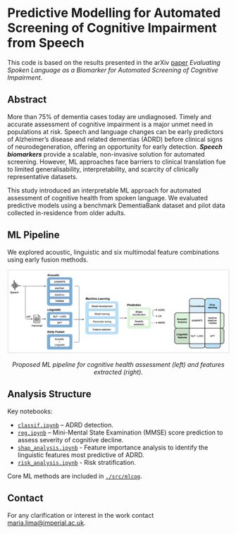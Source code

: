 # Predictive Modelling for Automated Screening of Cognitive Impairment from Speech

This code is based on the results presented in the arXiv [paper](https://arxiv.org/abs/2501.18731) _Evaluating Spoken Language as a Biomarker for Automated Screening of Cognitive Impairment_. 

## Abstract

More than 75% of dementia cases today are undiagnosed.
Timely and accurate assessment of cognitive impairment is a major unmet need in populations at risk. 
Speech and language changes can be early predictors of Alzheimer’s disease and related dementias (ADRD) before clinical signs of neurodegeneration, offering an opportunity for early detection. 
_**Speech biomarkers**_ provide a scalable, non-invasive solution for automated screening. 
However, ML approaches face barriers to clinical translation fue to limited generalisability, interpretability, and scarcity of clinically representative datasets.

This study introduced an interpretable ML approach for automated assessment of cognitive health from spoken language. 
We evaluated predictive models using a benchmark DementiaBank dataset and pilot data collected in-residence from older adults. 

## ML Pipeline

We explored acoustic, linguistic and six multimodal feature combinations using early fusion methods. 

<div align="center">
  <img src="./images/pipeline.png" alt="pipeline" width="930"/>
  <p><em>Proposed ML pipeline for cognitive health assessment (left) and features extracted (right).</em></p>
</div>

## Analysis Structure

Key notebooks:
- [`classif.ipynb`](./notebooks/classif.ipynb) – ADRD detection.
- [`reg.ipynb`](./notebooks/reg.ipynb) – Mini-Mental State Examination (MMSE) score prediction to assess severity of cognitive decline.
- [`shap_analysis.ipynb`](./notebooks/shap_analysis.ipynb) - Feature importance analysis to identify the linguistic features most predictive of ADRD.
- [`risk_analysis.ipynb`](./notebooks/risk_analysis.ipynb) - Risk stratification. 

Core ML methods are included in [`./src/mlcog`](./src/mlcog).

## Contact

For any clarification or interest in the work contact maria.lima@imperial.ac.uk.
